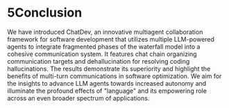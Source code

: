 # 5Conclusion

We have introduced ChatDev, an innovative multiagent collaboration framework for software development that utilizes multiple LLM-powered agents to integrate fragmented phases of the waterfall model into a cohesive communication system. It features chat chain organizing communication targets and dehallucination for resolving coding hallucinations. The results demonstrate its superiority and highlight the benefits of multi-turn communications in software optimization. We aim for the insights to advance LLM agents towards increased autonomy and illuminate the profound effects of "language" and its empowering role across an even broader spectrum of applications.
